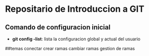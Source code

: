 # Repositario de Introduccion a GIT

## Comando de configuracion inicial
* **git config -list**: lista la configuracion global y actual del usuario

##temas
conectar
crear ramas 
cambiar ramas
gestion de ramas
